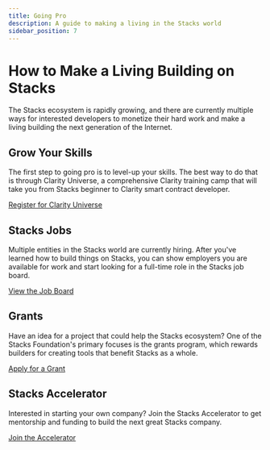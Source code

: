 ```yaml
---
title: Going Pro
description: A guide to making a living in the Stacks world
sidebar_position: 7
---
```

# How to Make a Living Building on Stacks
The Stacks ecosystem is rapidly growing, and there are currently multiple ways for interested developers to monetize their hard work and make a living building the next generation of the Internet.

## Grow Your Skills
The first step to going pro is to level-up your skills. The best way to do that is through Clarity Universe, a comprehensive Clarity training camp that will take you from Stacks beginner to Clarity smart contract developer.

[Register for Clarity Universe](https://clarity-lang.org/universe)

## Stacks Jobs
Multiple entities in the Stacks world are currently hiring. After you've learned how to build things on Stacks, you can show employers you are available for work and start looking for a full-time role in the Stacks job board.

[View the Job Board](https://stacks.co/jobs)

## Grants
Have an idea for a project that could help the Stacks ecosystem? One of the Stacks Foundation's primary focuses is the grants program, which rewards builders for creating tools that benefit Stacks as a whole.

[Apply for a Grant](https://stacks.org/grants)

## Stacks Accelerator
Interested in starting your own company? Join the Stacks Accelerator to get mentorship and funding to build the next great Stacks company.

[Join the Accelerator](https://stacks.ac)
